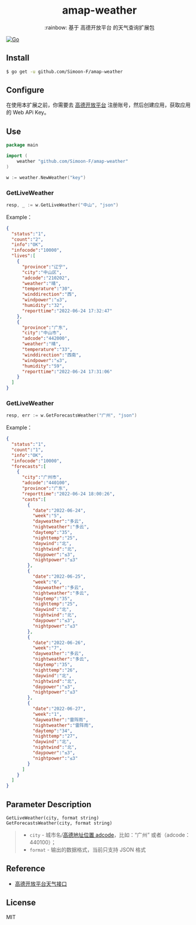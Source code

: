 
<h1 align="center">amap-weather</h1>

<p align="center">:rainbow: 基于 高德开放平台 的天气查询扩展包</p>

[![Go](https://github.com/Simoon-F/amap-weather/actions/workflows/tests.yml/badge.svg)](https://github.com/Simoon-F/amap-weather/actions/workflows/tests.yml)

## Install

```sh
$ go get -u github.com/Simoon-F/amap-weather
```

## Configure

在使用本扩展之前，你需要去 [高德开放平台](https://console.amap.com/dev/index) 注册账号，然后创建应用，获取应用的 Web APi Key。

## Use

```go
package main

import (
	weather "github.com/Simoon-F/amap-weather"
)

w := weather.NewWeather("key")

```

### GetLiveWeather

```go
resp, _ := w.GetLiveWeather("中山", "json")
```
Example：
```json
{
  "status":"1",
  "count":"2",
  "info":"OK",
  "infocode":"10000",
  "lives":[
    {
      "province":"辽宁",
      "city":"中山区",
      "adcode":"210202",
      "weather":"晴",
      "temperature":"30",
      "winddirection":"西",
      "windpower":"≤3",
      "humidity":"32",
      "reporttime":"2022-06-24 17:32:47"
    },
    {
      "province":"广东",
      "city":"中山市",
      "adcode":"442000",
      "weather":"晴",
      "temperature":"33",
      "winddirection":"西南",
      "windpower":"≤3",
      "humidity":"59",
      "reporttime":"2022-06-24 17:31:06"
    }
  ]
}

```
### GetLiveWeather
```go
resp, err := w.GetForecastsWeather("广州", "json")
```
Example：
```json
{
  "status":"1",
  "count":"1",
  "info":"OK",
  "infocode":"10000",
  "forecasts":[
    {
      "city":"广州市",
      "adcode":"440100",
      "province":"广东",
      "reporttime":"2022-06-24 18:00:26",
      "casts":[
        {
          "date":"2022-06-24",
          "week":"5",
          "dayweather":"多云",
          "nightweather":"多云",
          "daytemp":"35",
          "nighttemp":"25",
          "daywind":"北",
          "nightwind":"北",
          "daypower":"≤3",
          "nightpower":"≤3"
        },
        {
          "date":"2022-06-25",
          "week":"6",
          "dayweather":"多云",
          "nightweather":"多云",
          "daytemp":"35",
          "nighttemp":"25",
          "daywind":"北",
          "nightwind":"北",
          "daypower":"≤3",
          "nightpower":"≤3"
        },
        {
          "date":"2022-06-26",
          "week":"7",
          "dayweather":"多云",
          "nightweather":"多云",
          "daytemp":"35",
          "nighttemp":"26",
          "daywind":"北",
          "nightwind":"北",
          "daypower":"≤3",
          "nightpower":"≤3"
        },
        {
          "date":"2022-06-27",
          "week":"1",
          "dayweather":"雷阵雨",
          "nightweather":"雷阵雨",
          "daytemp":"34",
          "nighttemp":"27",
          "daywind":"北",
          "nightwind":"北",
          "daypower":"≤3",
          "nightpower":"≤3"
        }
      ]
    }
  ]
}
```

## Parameter Description

```
GetLiveWeather(city, format string)
GetForecastsWeather(city, format string)
```

> - `city` - 城市名/[高德地址位置 adcode](https://lbs.amap.com/api/webservice/download)，比如：“广州” 或者（adcode：440100）；
> - `format`  - 输出的数据格式，当前只支持 JSON 格式

## Reference

- [高德开放平台天气接口](https://lbs.amap.com/api/webservice/guide/api/weatherinfo/)

## License

MIT